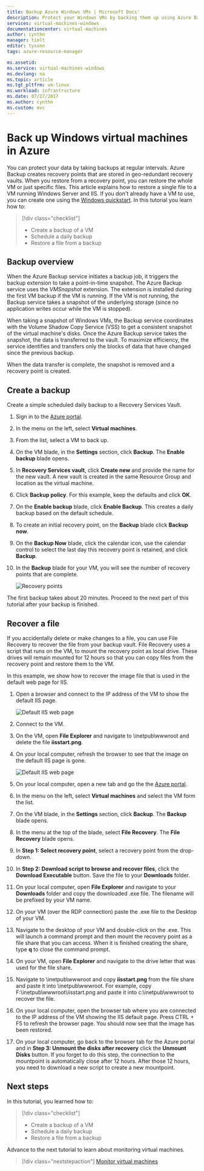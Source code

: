 ```yaml
---
title: Backup Azure Windows VMs | Microsoft Docs'
description: Protect your Windows VMs by backing them up using Azure Backup.
services: virtual-machines-windows
documentationcenter: virtual-machines
author: cynthn
manager: timlt
editor: tysonn
tags: azure-resource-manager

ms.assetid: 
ms.service: virtual-machines-windows
ms.devlang: na
ms.topic: article
ms.tgt_pltfrm: vm-linux
ms.workload: infrastructure
ms.date: 07/27/2017
ms.author: cynthn
ms.custom: mvc
---
```

# Back up Windows virtual machines in Azure

You can protect your data by taking backups at regular intervals. Azure Backup creates recovery points that are stored in geo-redundant recovery vaults. When you restore from a recovery point, you can restore the whole VM or just specific files. This article explains how to restore a single file to a VM running Windows Server and IIS. If you don't already have a VM to use, you can create one using the [Windows quickstart](quick-create-portal.md). In this tutorial you learn how to:

> [!div class="checklist"]
> * Create a backup of a VM
> * Schedule a daily backup
> * Restore a file from a backup




## Backup overview

When the Azure Backup service initiates a backup job, it triggers the backup extension to take a point-in-time snapshot. The Azure Backup service uses the _VMSnapshot_ extension. The extension is installed during the first VM backup if the VM is running. If the VM is not running, the Backup service takes a snapshot of the underlying storage (since no application writes occur while the VM is stopped).

When taking a snapshot of Windows VMs, the Backup service coordinates with the Volume Shadow Copy Service (VSS) to get a consistent snapshot of the virtual machine's disks. Once the Azure Backup service takes the snapshot, the data is transferred to the vault. To maximize efficiency, the service identifies and transfers only the blocks of data that have changed since the previous backup.

When the data transfer is complete, the snapshot is removed and a recovery point is created.


## Create a backup
Create a simple scheduled daily backup to a Recovery Services Vault. 

1. Sign in to the [Azure portal](https://portal.azure.com/).
2. In the menu on the left, select **Virtual machines**. 
3. From the list, select a VM to back up.
4. On the VM blade, in the **Settings** section, click **Backup**. The **Enable backup** blade opens.
5. In **Recovery Services vault**, click **Create new** and provide the name for the new vault. A new vault is created in the same Resource Group and location as the virtual machine.
6. Click **Backup policy**. For this example, keep the defaults and click **OK**.
7. On the **Enable backup** blade, click **Enable Backup**. This creates a daily backup based on the default schedule.
10. To create an initial recovery point, on the **Backup** blade click **Backup now**.
11. On the **Backup Now** blade, click the calendar icon, use the calendar control to select the last day this recovery point is retained, and click **Backup**.
12. In the **Backup** blade for your VM, you will see the number of recovery points that are complete.

	![Recovery points](./media/tutorial-backup-vms/backup-complete.png)
	
The first backup takes about 20 minutes. Proceed to the next part of this tutorial after your backup is finished.

## Recover a file

If you accidentally delete or make changes to a file, you can use File Recovery to recover the file from your backup vault. File Recovery uses a script that runs on the VM, to mount the recovery point as local drive. These drives will remain mounted for 12 hours so that you can copy files from the recovery point and restore them to the VM.  

In this example, we show how to recover the image file that is used in the default web page for IIS. 

1. Open a browser and connect to the IP address of the VM to show the default IIS page.

	![Default IIS web page](./media/tutorial-backup-vms/iis-working.png)

2. Connect to the VM.
3. On the VM, open **File Explorer** and navigate to \inetpub\wwwroot and delete the file **iisstart.png**.
4. On your local computer, refresh the browser to see that the image on the default IIS page is gone.

	![Default IIS web page](./media/tutorial-backup-vms/iis-broken.png)

5. On your local computer, open a new tab and go the the [Azure portal](https://portal.azure.com).
6. In the menu on the left, select **Virtual machines** and select the VM form the list.
8. On the VM blade, in the **Settings** section, click **Backup**. The **Backup** blade opens. 
9. In the menu at the top of the blade, select **File Recovery**. The **File Recovery** blade opens.
10. In **Step 1: Select recovery point**, select a recovery point from the drop-down.
11. In **Step 2: Download script to browse and recover files**, click the **Download Executable** button. Save the file to your **Downloads** folder.
12. On your local computer, open **File Explorer** and navigate to your **Downloads** folder and copy the downloaded .exe file. The filename will be prefixed by your VM name. 
13. On your VM (over the RDP connection) paste the .exe file to the Desktop of your VM. 
14. Navigate to the desktop of your VM and double-click on the .exe. This will launch a command prompt and then mount the recovery point as a file share that you can access. When it is finished creating the share, type **q** to close the command prompt.
15. On your VM, open **File Explorer** and navigate to the drive letter that was used for the file share.
16. Navigate to \inetpub\wwwroot and copy **iisstart.png** from the file share and paste it into \inetpub\wwwroot. For example, copy F:\inetpub\wwwroot\iisstart.png and paste it into c:\inetpub\wwwroot to recover the file.
17. On your local computer, open the browser tab where you are connected to the IP address of the VM showing the IIS default page. Press CTRL + F5 to refresh the browser page. You should now see that the image has been restored.
18. On your local computer, go back to the browser tab for the Azure portal and in **Step 3: Unmount the disks after recovery** click the **Unmount Disks** button. If you forget to do this step, the connection to the mountpoint is automatically close after 12 hours. After those 12 hours, you need to download a new script to create a new mountpoint.


## Next steps

In this tutorial, you learned how to:

> [!div class="checklist"]
> * Create a backup of a VM
> * Schedule a daily backup
> * Restore a file from a backup

Advance to the next tutorial to learn about monitoring virtual machines.

> [!div class="nextstepaction"]
> [Monitor virtual machines](tutorial-monitoring.md)









